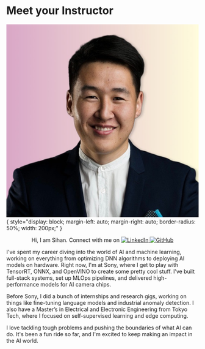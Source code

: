 # Meet your Instructor

![Sihan](./imgs/sihan.jpg){ style="display: block; margin-left: auto; margin-right: auto; border-radius: 50%; width: 200px;" }

<div style="text-align: center;">
  Hi, I am Sihan. Connect with me on
  <a href="https://www.linkedin.com/in/sihan-a/">
    <img src="https://img.shields.io/static/v1?label=&message=LinkedIn&color=%230A66C2&logo=LinkedIn" alt="LinkedIn">
  </a>
  <a href="https://github.com/russhustle">
    <img src="https://img.shields.io/static/v1?label=&message=GitHub&color=%23181717&logo=GitHub" alt="GitHub">
  </a>
</div>

I've spent my career diving into the world of AI and machine learning, working on everything from optimizing DNN algorithms to deploying AI models on hardware. Right now, I'm at Sony, where I get to play with TensorRT, ONNX, and OpenVINO to create some pretty cool stuff. I’ve built full-stack systems, set up MLOps pipelines, and delivered high-performance models for AI camera chips.

Before Sony, I did a bunch of internships and research gigs, working on things like fine-tuning language models and industrial anomaly detection. I also have a Master’s in Electrical and Electronic Engineering from Tokyo Tech, where I focused on self-supervised learning and edge computing.

I love tackling tough problems and pushing the boundaries of what AI can do. It's been a fun ride so far, and I'm excited to keep making an impact in the AI world.
